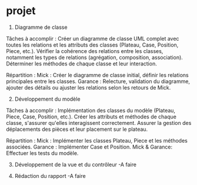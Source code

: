 # projet 

1. Diagramme de classe 

Tâches à accomplir :
Créer un diagramme de classe UML complet avec toutes les relations et les attributs des classes (Plateau, Case, Position, Piece, etc.).
Vérifier la cohérence des relations entre les classes, notamment les types de relations (agrégation, composition, association).
Déterminer les méthodes de chaque classe et leur interaction.

Répartition :
Mick : Créer le diagramme de classe initial, définir les relations principales entre les classes.
Garance : Relecture, validation du diagramme, ajouter des détails ou ajuster les relations selon les retours de Mick.


2. Développement du modèle 

Tâches à accomplir :
Implémentation des classes du modèle (Plateau, Piece, Case, Position, etc.).
Créer les attributs et méthodes de chaque classe, s'assurer qu'elles interagissent correctement.
Assurer la gestion des déplacements des pièces et leur placement sur le plateau.

Répartition :
Mick : Implémenter les classes Plateau, Piece et les méthodes associées.
Garance : Implémenter Case et Position.
Mick & Garance: Effectuer les tests du modèle.
 


3. Développement de la vue et du contrôleur 
-A faire

4. Rédaction du rapport
-A faire
